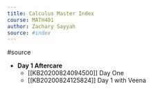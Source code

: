 ```yaml
---
title: Calculus Master Index
course: MATH401
author: Zachary Sayyah
source: #index
---
```


#source

- **Day 1 Aftercare**
    - [[KB20200824094500]] Day One
    - [[KB20200824125824]] Day 1 with Veena